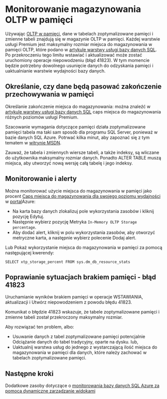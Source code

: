 <properties
    pageTitle="Monitorowanie miejsca do magazynowania w pamięci XTP | Microsoft Azure"
    description="Szacowanie i monitorowanie miejsca do magazynowania w pamięci XTP korzystać, zdolności; Naprawianie błędu zdolności 41823"
    services="sql-database"
    documentationCenter=""
    authors="jodebrui"
    manager="jhubbard"
    editor=""/>


<tags
    ms.service="sql-database"
    ms.workload="data-management"
    ms.tgt_pltfrm="na"
    ms.devlang="na"
    ms.topic="article"
    ms.date="10/03/2016"
    ms.author="jodebrui"/>


# <a name="monitor-in-memory-oltp-storage"></a>Monitorowanie magazynowania OLTP w pamięci

Używając [OLTP w pamięci](sql-database-in-memory.md), dane w tabelach zoptymalizowane pamięci i zmienne tabeli znajdują się w magazynie OLTP w pamięci. Każdej warstwie usługi Premium jest maksymalny rozmiar miejsca do magazynowania w pamięci OLTP, które podano w [artykule warstwy usługi bazy danych SQL](sql-database-service-tiers.md#service-tiers-for-single-databases). Po przekroczeniu tego limitu wstawiać i aktualizować może zostać uruchomiony operacje niepowodzeniu (błąd 41823). W tym momencie będzie potrzebny dowolnego usunięcie danych do odzyskania pamięci i uaktualnianie warstwie wydajności bazy danych.

## <a name="determine-whether-data-will-fit-within-the-in-memory-storage-cap"></a>Określanie, czy dane będą pasować zakończenie przechowywania w pamięci

Określanie zakończenie miejsca do magazynowania: można znaleźć w [artykule warstwy usługi bazy danych SQL](sql-database-service-tiers.md#service-tiers-for-single-databases) caps miejsca do magazynowania różnych poziomów usługi Premium.

Szacowanie wymagania dotyczące pamięci działa zoptymalizowane pamięci tabela ma taki sam sposób dla programu SQL Server, ponieważ w bazie danych SQL Azure. Potrwać kilka minut, aby zapoznać się z tym tematem w [witrynie MSDN](https://msdn.microsoft.com/library/dn282389.aspx).

Zauważ, że tabela i zmiennych wiersze tabeli, a także indeksy, są wliczane do użytkownika maksymalny rozmiar danych. Ponadto ALTER TABLE muszą miejsca, aby utworzyć nową wersję całą tabelę i jego indeksy.

## <a name="monitoring-and-alerting"></a>Monitorowanie i alerty

Można monitorować użycie miejsca do magazynowania w pamięci jako procent [Caps miejsca do magazynowania dla swojego poziomu wydajności](sql-database-service-tiers.md#service-tiers-for-single-databases) w [portal](https://portal.azure.com/)Azure: 

- Na karta bazy danych zlokalizuj pole wykorzystania zasobów i kliknij pozycję Edytuj.
- Następnie wybierz pozycję Metryka `In-Memory OLTP Storage percentage`.
- Aby dodać alert, kliknij w polu wykorzystania zasobów, aby otworzyć metryczne karta, a następnie wybierz polecenie Dodaj alert.

Lub Pokaż wykorzystanie miejsca do magazynowania w pamięci za pomocą następującej kwerendy:

    SELECT xtp_storage_percent FROM sys.dm_db_resource_stats


## <a name="correct-out-of-memory-situations---error-41823"></a>Poprawianie sytuacjach brakiem pamięci - błąd 41823

Uruchamianie wyników brakiem pamięci w operacje WSTAWIANIA, aktualizacji i Utwórz niepowodzeniem z powodu błędu 41823.

Komunikat o błędzie 41823 wskazuje, że tabele zoptymalizowane pamięci i zmienne tabeli został przekroczony maksymalny rozmiar.

Aby rozwiązać ten problem, albo:


- Usuwanie danych z tabel zoptymalizowane pamięci potencjalnie Odciążanie danych do tabel tradycyjny, oparte na dysku. lub,
- Uaktualnij warstwa usług do jednego z wystarczającą ilość miejsca do magazynowania w pamięci dla danych, które należy zachować w tabelach zoptymalizowane pamięci.

## <a name="next-steps"></a>Następne kroki
Dodatkowe zasoby dotyczące o [monitorowania bazy danych SQL Azure za pomocą dynamiczne zarządzanie widokami](sql-database-monitoring-with-dmvs.md)
